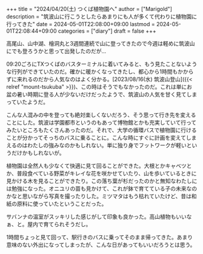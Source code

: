 +++
title = "2024/04/20(土) つくば植物園へ"
author = ["Marigold"]
description = "筑波山に行こうとしたらあまりにも人が多くて代わりに植物園に行ってきた"
date = 2024-05-01T22:08:00+09:00
lastmod = 2024-05-01T22:08:44+09:00
categories = ["diary"]
draft = false
+++

高尾山、山中湖、檜洞丸と3週間連続で山に登ってきたので今週は軽めに筑波山にでも登ろうかと思って出発したのだが...

09:20ごろにTXつくばのバスターミナルに着いてみると、もう見たことないような行列ができていたのだ。確かに暖かくなってきたし、都心から1時間もかからずに来れるのだから人気なのはよく分かる。[2023/08/16(水) 筑波山登山]({{< relref "mount-tsukuba" >}})、この時はそうでもなかったのだ。これは単にお盆の暑い時期に登る人が少ないだけだったようで、筑波山の人気を甘く見てしまっていたようだ。

こんな人混みの中を登っても絶対楽しくないだろう、そう思って行き先を変えることにした。筑波は学園都市というのもあって博物館とかも充実していて行ってみたいところもたくさんあったのだ。それで、大学の循環バスで植物園に行けることが分かってそっちのバスに乗ることに。こんな時にすぐに計画を変えてしまえるのはわたしの強みなのかもしれない。単に独り身でフットワークが軽いというだけかもしれないが。

植物園は全然人も少なくて快適に見て回ることができた。大根とかキャベツとか、普段食べている野菜がキレイな花を咲かせていたり、山を歩いているときに見かける木を見ることができたり。この落ち葉が杉だったのかと無知なわたしには勉強になった。オニユリの苗も見かけて、これが鉢で育てている子の未来なのかなと思いながら写真を撮ったりした。ミツマタはもう枯れていたけど、昔は和紙の原料に使っていたということだった。

サバンナの温室がスッキリした感じがして印象も良かった。高山植物もいいなぁ、と。屋内で育てられそうだし。

1時間ちょっと見て回って、駅行きのバスに乗ってそのまま帰ってきた。あまり意味のない外出になってしまったが、こんな日があってもいいだろうとは思う。
